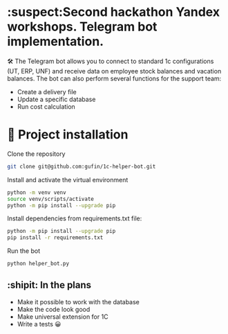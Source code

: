 # :suspect:Second hackathon Yandex workshops. Telegram bot implementation.
🛠 The Telegram bot allows you to connect to standard 1c configurations (UT, ERP, UNF) and receive data on employee stock balances and vacation balances. The bot can also perform several functions for the support team:

- Create a delivery file
- Update a specific database
- Run cost calculation

# 🚀 Project installation

Clone the repository

```sh
git clone git@github.com:gufin/1c-helper-bot.git
```

Install and activate the virtual environment

```sh
python -m venv venv
source venv/scripts/activate
python -m pip install --upgrade pip
```
Install dependencies from requirements.txt file:
```sh
python -m pip install --upgrade pip
pip install -r requirements.txt
```
Run the bot
```sh
python helper_bot.py
```
## :shipit: In the plans
- Make it possible to work with the database
- Make the code look good
- Make universal extension for 1C
- Write a tests :grinning:

